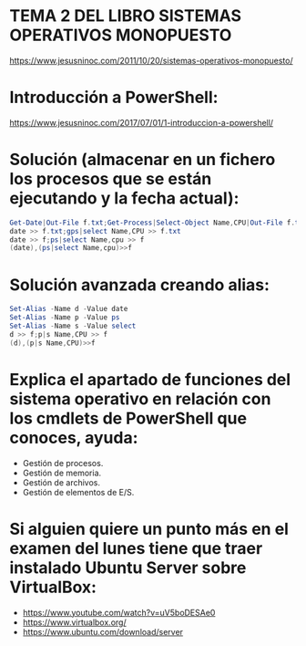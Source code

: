 # TEMA 2 DEL LIBRO SISTEMAS OPERATIVOS MONOPUESTO
https://www.jesusninoc.com/2011/10/20/sistemas-operativos-monopuesto/

# Introducción a PowerShell:
https://www.jesusninoc.com/2017/07/01/1-introduccion-a-powershell/

# Solución (almacenar en un fichero los procesos que se están ejecutando y la fecha actual):
```PowerShell
Get-Date|Out-File f.txt;Get-Process|Select-Object Name,CPU|Out-File f.txt -Append
date >> f.txt;gps|select Name,CPU >> f.txt
date >> f;ps|select Name,cpu >> f
(date),(ps|select Name,cpu)>>f
```
# Solución avanzada creando alias:
```PowerShell
Set-Alias -Name d -Value date
Set-Alias -Name p -Value ps
Set-Alias -Name s -Value select
d >> f;p|s Name,CPU >> f
(d),(p|s Name,CPU)>>f
```
# Explica el apartado de funciones del sistema operativo en relación con los cmdlets de PowerShell que conoces, ayuda:
- Gestión de procesos.
- Gestión de memoria.
- Gestión de archivos.
- Gestión de elementos de E/S.

# Si alguien quiere un punto más en el examen del lunes tiene que traer instalado Ubuntu Server sobre VirtualBox:
* https://www.youtube.com/watch?v=uV5boDESAe0
* https://www.virtualbox.org/
* https://www.ubuntu.com/download/server
